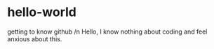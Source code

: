 # hello-world
getting to know github
/n Hello, I know nothing about coding and feel anxious about this.

